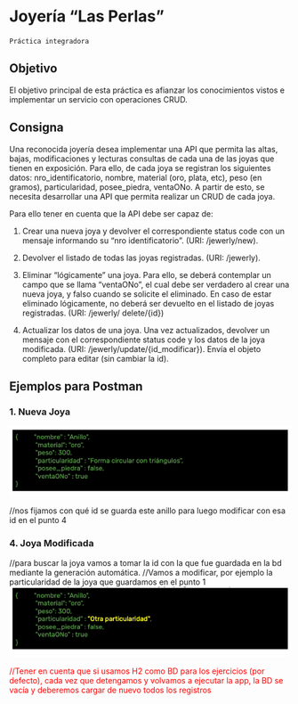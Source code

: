 # Joyería “Las Perlas”
    Práctica integradora
## Objetivo
El objetivo principal de esta práctica es afianzar los conocimientos vistos e implementar un servicio con operaciones CRUD. 

## Consigna
Una reconocida joyería desea implementar una API que permita las altas, bajas, modificaciones y lecturas
consultas de cada una de las joyas que tienen en exposición. Para ello, de cada joya se registran los siguientes datos: nro_identificatorio, nombre, material (oro, plata, etc), peso (en gramos), particularidad, posee_piedra, ventaONo.
A partir de esto, se necesita desarrollar una API que permita realizar un CRUD de cada joya. 

Para ello tener en cuenta que la API debe ser capaz de:


1. Crear una nueva joya y devolver el correspondiente status code con un mensaje informando su “nro 
   identificatorio”. (URI: /jewerly/new).

2. Devolver el listado de todas las joyas registradas. (URI: /jewerly).

3. Eliminar “lógicamente” una joya. Para ello, se deberá contemplar un campo que se llama “ventaONo”, el 
   cual debe ser verdadero al crear una nueva joya, y falso cuando se solicite el eliminado. En caso de estar eliminado lógicamente, no deberá ser devuelto en el listado de joyas registradas. (URI: /jewerly/
   delete/{id})

4. Actualizar los datos de una joya. Una vez actualizados, devolver un mensaje con el correspondiente 
   status code y los datos de la joya modificada. (URI: /jewerly/update/{id_modificar}). Envía el objeto 
   completo para editar (sin cambiar la id).

## Ejemplos para Postman
### 1. Nueva Joya

![Ejemplos para Postman.png](https://github.com/extjotabell/wave23-practicas/blob/limpio_andres/9.%20%20implementacion%20de%20bases%20de%20datos/jewerly/img/Ejemplos%20para%20Postman.png)

//nos fijamos con qué id se guarda este anillo para luego modificar con esa id en el punto 4

### 4. Joya Modificada
//para buscar la joya vamos a tomar la id con la que fue guardada en la bd mediante la generación automática.
//Vamos a modificar, por ejemplo la particularidad de la joya que guardamos en el punto 1
![Joya Modificada.png](https://github.com/extjotabell/wave23-practicas/blob/limpio_andres/9.%20%20implementacion%20de%20bases%20de%20datos/jewerly/img/Joya%20Modificada.png)

<p style="color:red;">
//Tener en cuenta que si usamos H2 como BD para los ejercicios (por defecto), cada vez que detengamos y volvamos a ejecutar la app, la BD se vacía y deberemos cargar de nuevo todos los registros
</p>